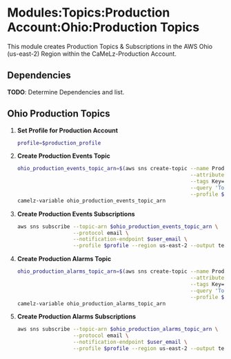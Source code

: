 # Modules:Topics:Production Account:Ohio:Production Topics

This module creates Production Topics & Subscriptions in the AWS Ohio (us-east-2) Region within the
CaMeLz-Production Account.

## Dependencies

**TODO**: Determine Dependencies and list.

## Ohio Production Topics

1. **Set Profile for Production Account**

    ```bash
    profile=$production_profile
    ```

1. **Create Production Events Topic**

    ```bash
    ohio_production_events_topic_arn=$(aws sns create-topic --name Production-Events \
                                                            --attributes "DisplayName=CMLP Events" \
                                                            --tags Key=Name,Value=Production-Events-Topic Key=Company,Value=CaMeLz Key=Environment,Value=Production \
                                                            --query 'TopicArn' \
                                                            --profile $profile --region us-east-2 --output text)
    camelz-variable ohio_production_events_topic_arn
    ```

1. **Create Production Events Subscriptions**

    ```bash
    aws sns subscribe --topic-arn $ohio_production_events_topic_arn \
                      --protocol email \
                      --notification-endpoint $user_email \
                      --profile $profile --region us-east-2 --output text
    ```

1. **Create Production Alarms Topic**

    ```bash
    ohio_production_alarms_topic_arn=$(aws sns create-topic --name Production-Alarms \
                                                            --attributes "DisplayName=CMLP Alarms" \
                                                            --tags Key=Name,Value=Production-Alarms-Topic Key=Company,Value=CaMeLz Key=Environment,Value=Production \
                                                            --query 'TopicArn' \
                                                            --profile $profile --region us-east-2 --output text)
    camelz-variable ohio_production_alarms_topic_arn
    ```

1. **Create Production Alarms Subscriptions**

    ```bash
    aws sns subscribe --topic-arn $ohio_production_alarms_topic_arn \
                      --protocol email \
                      --notification-endpoint $user_email \
                      --profile $profile --region us-east-2 --output text
    ```
